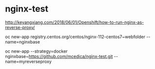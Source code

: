 # nginx-test
http://keyangxiang.com/2018/06/01/Openshift/how-to-run-nginx-as-reverse-proxy/

oc new-app registry.centos.org/centos/nginx-112-centos7~webfolder --name=nginxbase  

oc new-app --strategy=docker nginxbase~https://github.com/mcedica/nginx-test.git --name=myreverseproxy
